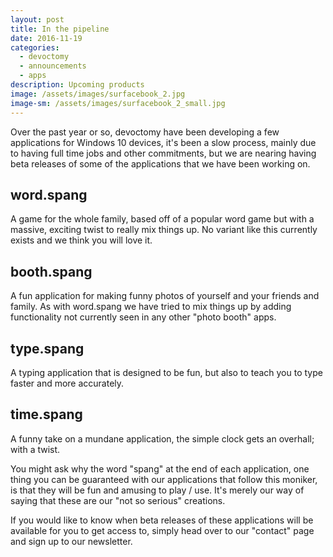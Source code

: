 ```yaml
---
layout: post
title: In the pipeline
date: 2016-11-19
categories:
  - devoctomy
  - announcements
  - apps
description: Upcoming products
image: /assets/images/surfacebook_2.jpg
image-sm: /assets/images/surfacebook_2_small.jpg
---
```

Over the past year or so, devoctomy have been developing a few applications for Windows 10 devices, it's been a slow process, mainly due to having full time jobs and other commitments, but we are nearing having beta releases of some of the applications that we have been working on.


## word.spang

A game for the whole family, based off of a popular word game but with a massive, exciting twist to really mix things up.  No variant like this currently exists and we think you will love it.


## booth.spang

A fun application for making funny photos of yourself and your friends and family.  As with word.spang we have tried to mix things up by adding functionality not currently seen in any other "photo booth" apps.


## type.spang

A typing application that is designed to be fun, but also to teach you to type faster and more accurately.


## time.spang

A funny take on a mundane application, the simple clock gets an overhall; with a twist.


You might ask why the word "spang" at the end of each application, one thing you can be guaranteed with our applications that follow this moniker, is that they will be fun and amusing to play / use.  It's merely our way of saying that these are our "not so serious" creations.

If you would like to know when beta releases of these applications will be available for you to get access to, simply head over to our "contact" page and sign up to our newsletter.